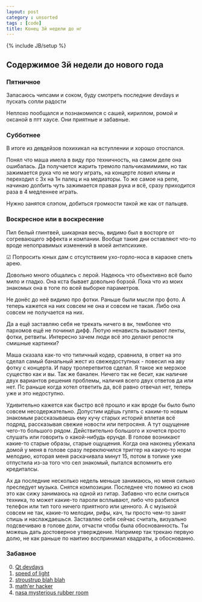 ```yaml
---
layout: post
category : unsorted
tags : [code]
title: Конец 3й недели до нг
---
```

{% include JB/setup %}

## Содержимое 3й недели до нового года


### Пятничное

Запасаюсь чипсами и соком, буду смотреть последние devdays и пускать сопли радости

Неплохо пообщался и познакомился с сашей, кириллом, ромой и оксаной в птт хаусе. Они приятные и забавные.

### Субботнее

В итоге из девдейзов похихикал на вступлении и хорошо отоспался.

Понял что маша имела в виду про техничность, на самом деле она ошибалась. Да получается жарить тремоло пальчикамимими, но так зажимается рука что не могу играть, на концерте ловил клины и переходил с 3х на 1н палец и на медиаторы. То же самое на репе, начинаю долбить чуть зажимается правая рука и всё, сразу приходится раза в 4 медленнее играть. 

Нужно занятся слэпом, добиться громкости такой же как от пальцев.

### Воскресное или в воскресение

Пил белый глинтвей, шикарная весчь, видимо был в восторге от согревающего эффекта и компании. Вообще такие дни оставляют что-то вроде непоправимых изменений в моей антипсихике.

☑ Попросить юных дам с отсутствием ухо-горло-носа в караоке спеть арею.

Довольно много общались с лерой. Надеюсь что объективно всё было мило и гладко. Она кста бывает довольно борзой. Пока что из моих знакомых она в топе по всей выборке параметров.

Не донёс до неё видимо про фотки. Раньше были мысли про фото. А теперь кажется на них совсем не она и совсем не такая. Либо она совсем не получается на них.

Да а ещё заставляю себя не трекать ничего в вк, темболее что пархомов ещё не починил дифф. Лютую ненависть вызывают ленты, фотки, ретвиты. Интересно зачем люди всё это делают репостя смишные картинки?

Маша сказала как-то что типичный кодер, сравнила, в ответ на это сделал самый банальный жест из свежедоступных - повесил на аву фотку с концерта. И пару тролеретвитов сделал. Я такое же мерзкое существо как и вы. Так же банален.
Ничего так не бесит, как наличие двух вариантов решения проблемы, наличия всего двух ответов да или нет. Пс раньше когда хотел ответить да, всё равно отвечал нет, теперь уже и это недоступно.

Удивительно кажется как быстро всё прошло и как вроде бы было было совсем несодержательно. Допустим идёшь гулять с каким-то новым знакомым рассказываешь ему кучу старых историй вплетая всё подряд, рассказывая свежие новости или петросяня. А тут ощущение чего-то большого рядом. Действительно большого и хочется просто слушать или говорить о какой-нибудь ерунде. В голове возникают какие-то старые образы, старые ощущения. Когда она наконец убежала домой у меня в голове сразу переключился триггер на какую-то норм мелодию, которая меня раскачивала минут 15, потом в топике уже отпустила из-за того что сел знакомый, пытался вспомнить его кредиталсы.

Ах да последние несколько недель меньше занимаюсь, но меня сильно преследует музыка. Снятся композиции. Последнее что помню из снов это как сижу занимаюсь на одной из гитар. Забавно что если сниться техника, то может какие-то пароли всплывают, либо что разбился телефон или тип того ничего приятного или ценного. А с музыкой совсем не так, какие-то мелодии, рифы, кач, ты просто чем-то занят спишь и наслаждаешься. Заставляю себя сейчас считать, визуально подсвечиваю в голове доли, отчасти чтобы была обоснованность. Ты можешь дать достоверное утверждение. Например так трекаю первую долю, не как раньше по наитию воспринимал квадраты, а обоснованно.

### Забавное

0. [Qt devdays](http://www.youtube.com/playlist?list=PLizsthdRd0YzYe5T3Txgg7TUGVi-ijq4d)
0. [speed of light](http://www.amnh.org/education/resources/rfl/web/essaybooks/cosmic/p_roemer.html)
0. [stroustrup blah blah](http://www.theregister.co.uk/2012/12/13/stroustrup_on_c_plus_plus/)
0. [math'er hacker](http://www.evanmiller.org/mathematical-hacker.html)
0. [nasa mysterious rubber room](http://scriptunasimages.wordpress.com/2012/11/23/inside-nasas-rubber-room/)
